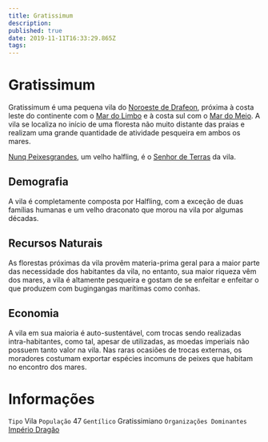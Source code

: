 ```yaml
---
title: Gratissimum
description: 
published: true
date: 2019-11-11T16:33:29.865Z
tags: 
---
```


<!-- SUBTITLE: Visão geral sobre Gratissimum -->

# Gratissimum
Gratissimum é uma pequena vila do [Noroeste de Drafeon](/lugares/plano-material/drafeon/noroeste-de-drafeon#noroeste-de-drafeon), próxima à costa leste do continente com o [Mar do Limbo](/lugares/plano-material/drafeon/mar-do-limbo#mar-do-limbo) e à costa sul com o [Mar do Meio](/lugares/plano-material/drafeon/mar-do-meio#mar-do-meio). A vila se localiza no início de uma floresta não muito distante das praias e realizam uma grande quantidade de atividade pesqueira em ambos os mares.

[Nunq Peixesgrandes](/individuos/nunq-peixesgrandes), um velho halfling, é o [Senhor de Terras](/rankings-e-titulos/senhor-de-terras#senhor-de-terras) da vila.

## Demografia
A vila é completamente composta por Halfling, com a exceção de duas famílias humanas e um velho draconato que morou na vila por algumas décadas.

## Recursos Naturais
As florestas próximas da vila provêm materia-prima geral para a maior parte das necessidade dos habitantes da vila, no entanto, sua maior riqueza vêm dos mares, a vila é altamente pesqueira e gostam de se enfeitar e enfeitar o que produzem com bugingangas marítimas como conhas. 

## Economia
A vila em sua maioria é auto-sustentável, com trocas sendo realizadas intra-habitantes, como tal, apesar de utilizadas, as moedas imperiais não possuem tanto valor na vila. Nas raras ocasiões de trocas externas, os moradores costumam exportar espécies incomuns de peixes que habitam no encontro dos mares.

# Informações
`Tipo` Vila
`População` 47
`Gentílico` Gratissimiano
`Organizações Dominantes` [Império Dragão](/faccoes/nacoes/imperio-dragao#imperio-dragao)

